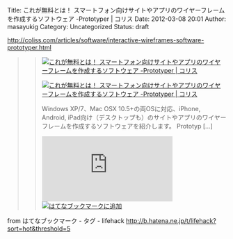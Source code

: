 Title: これが無料とは！ スマートフォン向けサイトやアプリのワイヤーフレームを作成するソフトウェア -Prototyper | コリス
Date: 2012-03-08 20:01
Author: masayukig
Category: Uncategorized
Status: draft

<http://coliss.com/articles/software/interactive-wireframes-software-prototyper.html>  
  
  

> > ![](http://cdn-ak.favicon.st-hatena.com/?url=http%3A%2F%2Fcoliss.com%2F)[これが無料とは！
> > スマートフォン向けサイトやアプリのワイヤーフレームを作成するソフトウェア
> > -Prototyper |
> > コリス](http://coliss.com/articles/software/interactive-wireframes-software-prototyper.html)
> >
> > [![これが無料とは！
> > スマートフォン向けサイトやアプリのワイヤーフレームを作成するソフトウェア
> > -Prototyper |
> > コリス](http://cdn-ak.b.st-hatena.com/entryimage/84387293-1331164445.jpg "これが無料とは！ スマートフォン向けサイトやアプリのワイヤーフレームを作成するソフトウェア -Prototyper | コリス")](http://coliss.com/articles/software/interactive-wireframes-software-prototyper.html)
> >
> > Windows XP/7、Mac OSX 10.5+の両OSに対応、iPhone, Android,
> > iPad向け（デスクトップも）のサイトやアプリのワイヤーフレームを作成するソフトウェアを紹介します。
> > Prototyp \[...\]
> >
> > [![はてなブックマーク - これが無料とは！
> > スマートフォン向けサイトやアプリのワイヤーフレームを作成するソフトウェア
> > -Prototyper |
> > コリス](http://b.hatena.ne.jp/entry/image/http://coliss.com/articles/software/interactive-wireframes-software-prototyper.html "はてなブックマーク - これが無料とは！ スマートフォン向けサイトやアプリのワイヤーフレームを作成するソフトウェア -Prototyper | コリス")](http://b.hatena.ne.jp/entry/http://coliss.com/articles/software/interactive-wireframes-software-prototyper.html)
> > [![はてなブックマークに追加](http://b.hatena.ne.jp/images/append.gif "はてなブックマークに追加")](http://b.hatena.ne.jp/append?http://coliss.com/articles/software/interactive-wireframes-software-prototyper.html)

  
  
from はてなブックマーク - タグ - lifehack
<http://b.hatena.ne.jp/t/lifehack?sort=hot&threshold=5>
